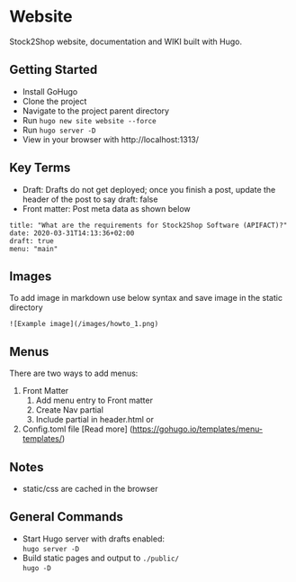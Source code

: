 # Website

Stock2Shop website, documentation and WIKI built with Hugo.

## Getting Started

- Install GoHugo
- Clone the project
- Navigate to the project parent directory
- Run ```hugo new site website --force```
- Run ```hugo server -D```
- View in your browser with http://localhost:1313/

## Key Terms
- Draft: Drafts do not get deployed; once you finish a post, update the header of the post to say draft: false
- Front matter: Post meta data as shown below
```
title: "What are the requirements for Stock2Shop Software (APIFACT)?"
date: 2020-03-31T14:13:36+02:00
draft: true
menu: "main"
```

## Images
To add image in markdown use below syntax and save image in the static directory
```
![Example image](/images/howto_1.png)
```

## Menus

There are two ways to add menus:
1. Front Matter
    1. Add menu entry to Front matter
    2. Create Nav partial
    3. Include partial in header.html or
2. Config.toml file
[Read more] (https://gohugo.io/templates/menu-templates/)

## Notes

- static/css are cached in the browser

## General Commands

- Start Hugo server with drafts enabled:  
```hugo server -D```
- Build static pages and output to ```./public/```  
```hugo -D```